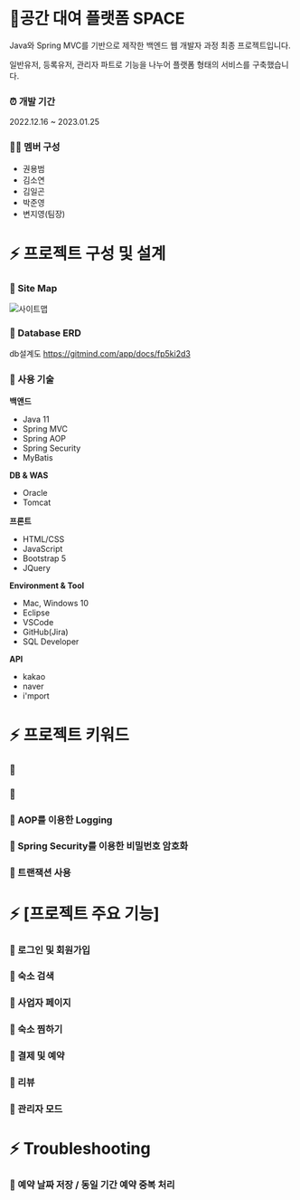 # 🎒공간 대여 플랫폼 SPACE

Java와 Spring MVC를 기반으로 제작한 백엔드 웹 개발자 과정 최종 프로젝트입니다.

일반유저, 등록유저, 관리자 파트로 기능을 나누어 플랫폼 형태의 서비스를 구축했습니다.

### ⏰ 개발 기간
2022.12.16 ~ 2023.01.25

### 👩‍💻 멤버 구성
- 권용범
- 김소연
- 김일곤
- 박준영
- 변지영(팀장)

# ⚡️ 프로젝트 구성 및 설계

### 📙  Site Map
![사이트맵](https://user-images.githubusercontent.com/116618996/214510896-94a38be1-8e7c-4d6a-b261-71ef7d7853f8.jpg)

### 📙  Database ERD
db설계도
https://gitmind.com/app/docs/fp5ki2d3


### 📙  사용 기술

**백앤드**

- Java 11
- Spring MVC
- Spring AOP
- Spring Security
- MyBatis

**DB & WAS**

- Oracle
- Tomcat

**프론트**

- HTML/CSS
- JavaScript
- Bootstrap 5
- JQuery

**Environment & Tool**

- Mac, Windows 10
- Eclipse
- VSCode
- GitHub(Jira)
- SQL Developer

**API**
- kakao
- naver
- i'mport


# ⚡️ 프로젝트 키워드

### 📙  

### 📙  

### 📙  AOP를 이용한 Logging

### 📙  Spring Security를 이용한 비밀번호 암호화

### 📙  트랜잭션 사용


# ⚡️ [프로젝트 주요 기능]

### 📙  로그인 및 회원가입

### 📙  숙소 검색

### 📙  사업자 페이지

### 📙  숙소 찜하기

### 📙  결제 및 예약

### 📙  리뷰

### 📙  관리자 모드

# ⚡️ Troubleshooting

### 📙 예약 날짜 저장 / 동일 기간 예약 중복 처리
